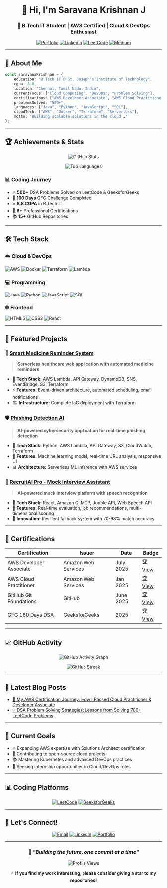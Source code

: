 <div align="center">

# 👋 Hi, I'm Saravana Krishnan J

### 🚀 B.Tech IT Student | AWS Certified | Cloud & DevOps Enthusiast

[![Portfolio](https://img.shields.io/badge/Portfolio-Visit-blue?style=for-the-badge&logo=google-chrome)](https://saravanakrishnan16.github.io/My-Portfolio)
[![LinkedIn](https://img.shields.io/badge/LinkedIn-Connect-0077B5?style=for-the-badge&logo=linkedin)](https://www.linkedin.com/in/saravana-krishnan-j-3a7080299/)
[![LeetCode](https://img.shields.io/badge/LeetCode-500%2B%20Problems-FFA116?style=for-the-badge&logo=leetcode)](https://leetcode.com/u/SaravanaKrishnan16/)
[![Medium](https://img.shields.io/badge/Medium-Follow-12100E?style=for-the-badge&logo=medium)](https://medium.com/@saravanakrishnan16)

</div>

---

## 🎯 About Me

```typescript
const saravanaKrishnan = {
    education: "B.Tech IT @ St. Joseph's Institute of Technology",
    cgpa: 8.8,
    location: "Chennai, Tamil Nadu, India",
    currentFocus: ["Cloud Computing", "DevOps", "Problem Solving"],
    certifications: ["AWS Developer Associate", "AWS Cloud Practitioner", "GitHub Foundations"],
    problemsSolved: "500+",
    languages: ["Java", "Python", "JavaScript", "SQL"],
    cloudTech: ["AWS", "Docker", "Terraform", "Serverless"],
    motto: "Building scalable solutions in the cloud ☁️"
};
```

---

## 🏆 Achievements & Stats

<div align="center">

![GitHub Stats](https://github-readme-stats.vercel.app/api?username=SaravanaKrishnan16&show_icons=true&theme=tokyonight&hide_border=true&count_private=true)

![Top Languages](https://github-readme-stats.vercel.app/api/top-langs/?username=SaravanaKrishnan16&layout=compact&theme=tokyonight&hide_border=true)

</div>

### 📊 Coding Journey
- 🔥 **500+** DSA Problems Solved on LeetCode & GeeksforGeeks
- 🎯 **160 Days** GFG Challenge Completed
- ⭐ **8.8 CGPA** in B.Tech IT
- 🏅 **6+** Professional Certifications
- 📚 **15+** GitHub Repositories

---

## 🛠️ Tech Stack

### ☁️ Cloud & DevOps
![AWS](https://img.shields.io/badge/AWS-232F3E?style=for-the-badge&logo=amazon-aws&logoColor=white)
![Docker](https://img.shields.io/badge/Docker-2496ED?style=for-the-badge&logo=docker&logoColor=white)
![Terraform](https://img.shields.io/badge/Terraform-623CE4?style=for-the-badge&logo=terraform&logoColor=white)
![Lambda](https://img.shields.io/badge/AWS_Lambda-FF9900?style=for-the-badge&logo=aws-lambda&logoColor=white)

### 💻 Programming
![Java](https://img.shields.io/badge/Java-ED8B00?style=for-the-badge&logo=openjdk&logoColor=white)
![Python](https://img.shields.io/badge/Python-3776AB?style=for-the-badge&logo=python&logoColor=white)
![JavaScript](https://img.shields.io/badge/JavaScript-F7DF1E?style=for-the-badge&logo=javascript&logoColor=black)
![SQL](https://img.shields.io/badge/SQL-4479A1?style=for-the-badge&logo=mysql&logoColor=white)

### 🌐 Frontend
![HTML5](https://img.shields.io/badge/HTML5-E34F26?style=for-the-badge&logo=html5&logoColor=white)
![CSS3](https://img.shields.io/badge/CSS3-1572B6?style=for-the-badge&logo=css3&logoColor=white)
![React](https://img.shields.io/badge/React-20232A?style=for-the-badge&logo=react&logoColor=61DAFB)

---

## 🚀 Featured Projects

### 🏥 [Smart Medicine Reminder System](https://github.com/SaravanaKrishnan16/MediCare-Plus-AWS)
> **Serverless healthcare web application with automated medicine reminders**
- 🔧 **Tech Stack:** AWS Lambda, API Gateway, DynamoDB, SNS, EventBridge, S3, Terraform
- ⚡ **Features:** Event-driven architecture, automated scheduling, email notifications
- 🏗️ **Infrastructure:** Complete IaC deployment with Terraform

### 🛡️ [Phishing Detection AI](https://github.com/SaravanaKrishnan16/Phishing-Detection-AI-AWS)
> **AI-powered cybersecurity application for real-time phishing detection**
- 🔧 **Tech Stack:** Python, AWS Lambda, API Gateway, S3, CloudWatch, Terraform
- 🤖 **Features:** Machine learning model, real-time URL analysis, responsive UI
- 📊 **Architecture:** Serverless ML inference with AWS services

### 🎤 [RecruitAI Pro - Mock Interview Assistant](https://github.com/SaravanaKrishnan16/RecruitAI-Pro)
> **AI-powered mock interview platform with speech recognition**
- 🔧 **Tech Stack:** React, Amazon Q, MCP, Jooble API, Web Speech API
- 🎯 **Features:** Real-time evaluation, job recommendations, multi-dimensional scoring
- 🔄 **Innovation:** Resilient fallback system with 70-98% match accuracy

---

## 🏅 Certifications

<div align="center">

| Certification | Issuer | Date | Badge |
|---------------|--------|------|-------|
| AWS Developer Associate | Amazon Web Services | July 2025 | [🏆 View](https://www.credly.com/badges/00d8912e-b2df-46ec-8f58-6c59754b4b14/public_url) |
| AWS Cloud Practitioner | Amazon Web Services | Jan 2025 | [🏆 View](https://www.credly.com/badges/0f094f98-c18f-43d3-8b6f-734b270722d6/public_url) |
| GitHub Git Foundations | GitHub | June 2025 | [🏆 View](https://www.credly.com/badges/293744c9-1628-4381-a769-112c2cd07698/public_url) |
| GFG 160 Days DSA | GeeksforGeeks | 2025 | [🏆 View](https://www.linkedin.com/posts/saravana-krishnan-j-3a7080299_gfg-160-days-problem-solving-activity-7325583893284249600-heS2) |

</div>

---

## 📈 GitHub Activity

<div align="center">

![GitHub Activity Graph](https://github-readme-activity-graph.vercel.app/graph?username=SaravanaKrishnan16&theme=tokyo-night&hide_border=true)

![GitHub Streak](https://github-readme-streak-stats.herokuapp.com/?user=SaravanaKrishnan16&theme=tokyonight&hide_border=true)

</div>

---

## 📝 Latest Blog Posts

<!-- BLOG-POST-LIST:START -->
- [🚀 My AWS Certification Journey: How I Passed Cloud Practitioner & Developer Associate](https://medium.com/@saravanakrishnan16/️my-aws-certification-journey-how-i-passed-cloud-practitioner-developer-associate-a-7c97f04f4e9b)
- [💡 DSA Problem Solving Strategies: Lessons from Solving 700+ LeetCode Problems](https://medium.com/@saravanakrishnan16/dsa-problem-solving-strategies-lessons-from-solving-700-leetcode-and-geeksforgeeks-problems-e28f847041a7)
<!-- BLOG-POST-LIST:END -->

---

## 🎯 Current Goals

- 🔥 Expanding AWS expertise with Solutions Architect certification
- 🚀 Contributing to open-source cloud projects
- 📚 Mastering Kubernetes and advanced DevOps practices
- 💼 Seeking internship opportunities in Cloud/DevOps roles

---

## 📊 Coding Platforms

<div align="center">

[![LeetCode](https://img.shields.io/badge/LeetCode-500%2B%20Problems-FFA116?style=for-the-badge&logo=leetcode&logoColor=black)](https://leetcode.com/u/SaravanaKrishnan16/)
[![GeeksforGeeks](https://img.shields.io/badge/GeeksforGeeks-160%20Days%20Challenge-0F9D58?style=for-the-badge&logo=geeksforgeeks&logoColor=white)](https://www.geeksforgeeks.org/user/saravanakrishnan_07/)

</div>

---

## 🤝 Let's Connect!

<div align="center">

[![Email](https://img.shields.io/badge/Email-saravanakrishnan16%40gmail.com-D14836?style=for-the-badge&logo=gmail&logoColor=white)](mailto:saravanakrishnan16@gmail.com)
[![LinkedIn](https://img.shields.io/badge/LinkedIn-Saravana%20Krishnan%20J-0077B5?style=for-the-badge&logo=linkedin&logoColor=white)](https://www.linkedin.com/in/saravana-krishnan-j-3a7080299/)
[![Portfolio](https://img.shields.io/badge/Portfolio-Visit%20Now-4285F4?style=for-the-badge&logo=google-chrome&logoColor=white)](https://saravanakrishnan16.github.io/My-Portfolio)

</div>

---

<div align="center">

### 💭 *"Building the future, one commit at a time"*

![Profile Views](https://komarev.com/ghpvc/?username=SaravanaKrishnan16&color=blueviolet&style=for-the-badge)

⭐ **If you find my work interesting, please consider giving a star to my repositories!**

</div>